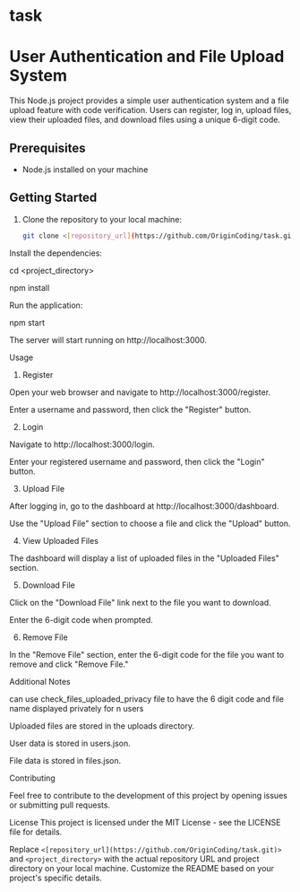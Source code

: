 # task
 
# User Authentication and File Upload System

This Node.js project provides a simple user authentication system and a file upload feature with code verification. Users can register, log in, upload files, view their uploaded files, 
and download files using a unique 6-digit code.

## Prerequisites

- Node.js installed on your machine

## Getting Started

1. Clone the repository to your local machine:

   ```bash
   git clone <[repository_url](https://github.com/OriginCoding/task.git)>


Install the dependencies:

cd <project_directory>

npm install

Run the application:

npm start

The server will start running on http://localhost:3000.

Usage

1. Register

Open your web browser and navigate to http://localhost:3000/register.

Enter a username and password, then click the "Register" button.

2. Login

Navigate to http://localhost:3000/login.

Enter your registered username and password, then click the "Login" button.

3. Upload File

After logging in, go to the dashboard at http://localhost:3000/dashboard.

Use the "Upload File" section to choose a file and click the "Upload" button.

4. View Uploaded Files

The dashboard will display a list of uploaded files in the "Uploaded Files" section.

5. Download File

Click on the "Download File" link next to the file you want to download.

Enter the 6-digit code when prompted.

6. Remove File

In the "Remove File" section, enter the 6-digit code for the file you want to remove and click "Remove File."

Additional Notes

can use check_files_uploaded_privacy file to have the 6 digit code and file name displayed privately for n users

Uploaded files are stored in the uploads directory.

User data is stored in users.json.

File data is stored in files.json.

Contributing

Feel free to contribute to the development of this project by opening issues or submitting pull requests.

License
This project is licensed under the MIT License - see the LICENSE file for details.


Replace `<[repository_url](https://github.com/OriginCoding/task.git)>` and `<project_directory>` with the actual repository URL and project directory on your local machine. 
Customize the README based on your project's specific details.
